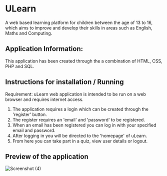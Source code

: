 # ULearn
A web based learning platform for children between the age of 13 to 16, which aims to improve and develop their skills in areas such as English, Maths and Computing.

## Application Information:
This application has been created through the a combination of HTML, CSS, PHP and SQL.

## Instructions for installation / Running
Requirement: uLearn web application is intended to be run on a web browser and requires internet access.

1. The application requires a login which can be created through the 'register' button.
2. The register requires an 'email' and 'password' to be registered.
3. When an email has been registered you can log in with your specified email and password.
4. After logging in you will be directed to the 'homepage' of uLearn.
5. From here you can take part in a quiz, view user details or logout.

## Preview of the application
![Screenshot (4)](https://user-images.githubusercontent.com/34665814/60390140-bb1e3800-9ac7-11e9-81f9-636165fba36b.png)
